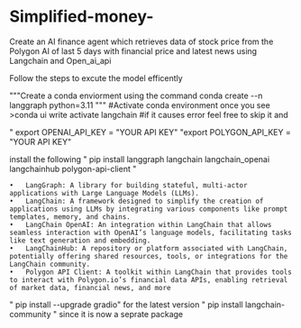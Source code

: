 # Simplified-money-
Create an AI finance agent which retrieves data of stock price  from the Polygon AI of last 5 days with financial price and latest news using Langchain and Open_ai_api

Follow the steps to excute the model efficently 

"""Create a conda enviorment  using the command 
conda create --n langgraph python=3.11
"""
#Activate conda environment 
once you see  >conda ui write activate langchain #if it causes error feel free to skip it and

" export OPENAI_API_KEY = "YOUR API KEY"
"export POLYGON_API_KEY = "YOUR API KEY"

install the following 
" pip install langgraph langchain langchain_openai langchainhub polygon-api-client "

	•	LangGraph: A library for building stateful, multi-actor applications with Large Language Models (LLMs).  ￼
	•	LangChain: A framework designed to simplify the creation of applications using LLMs by integrating various components like prompt templates, memory, and chains.
	•	LangChain OpenAI: An integration within LangChain that allows seamless interaction with OpenAI’s language models, facilitating tasks like text generation and embedding.  ￼
	•	LangChainHub: A repository or platform associated with LangChain, potentially offering shared resources, tools, or integrations for the LangChain community.
	•	Polygon API Client: A toolkit within LangChain that provides tools to interact with Polygon.io’s financial data APIs, enabling retrieval of market data, financial news, and more

" pip install --upgrade gradio" for the latest version
" pip install langchain-community " since it is now a seprate package 
